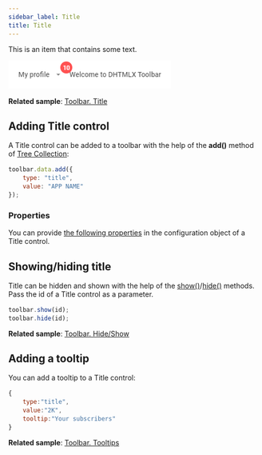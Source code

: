```yaml
---
sidebar_label: Title
title: Title
---          
```


This is an item that contains some text.

![](../assets/toolbar/title.png)

**Related sample**: [Toolbar. Title](https://snippet.dhtmlx.com/dwynhb7o)

## Adding Title control

A Title control can be added to a toolbar with the help of the **add()** method of [Tree Collection](tree_collection/index.md):

~~~js
toolbar.data.add({
    type: "title",
	value: "APP NAME"
});
~~~

### Properties

You can provide [the following properties](toolbar/api/api_title_properties.md) in the configuration object of a Title control.

## Showing/hiding title

Title can be hidden and shown with the help of the [show()](toolbar/api/toolbar_show_method.md)/[hide()](toolbar/api/toolbar_hide_method.md)  methods. Pass the id of a Title control as a parameter.

~~~js
toolbar.show(id);
toolbar.hide(id);
~~~

**Related sample**: [Toolbar. Hide/Show](https://snippet.dhtmlx.com/cldp89u4)

## Adding a tooltip

You can add a tooltip to a Title control:

~~~js
{
    type:"title",
    value:"2K",
    tooltip:"Your subscribers"
}
~~~

**Related sample**: [Toolbar. Tooltips](https://snippet.dhtmlx.com/105levtd)

